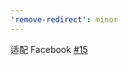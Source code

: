 ```yaml
---
'remove-redirect': minor
---
```


适配 Facebook [#15](https://github.com/maomao1996/tampermonkey-scripts/issues/15)

